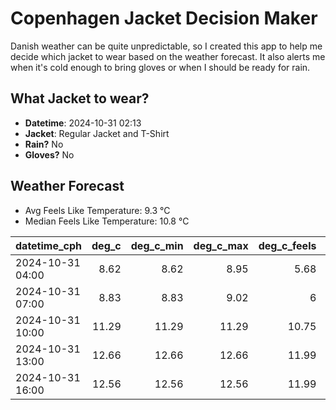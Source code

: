 
# Copenhagen Jacket Decision Maker

Danish weather can be quite unpredictable, so I created this app to help me decide which jacket to wear based on the weather forecast. 
It also alerts me when it's cold enough to bring gloves or when I should be ready for rain.

## What Jacket to wear?

- **Datetime**: 2024-10-31 02:13
- **Jacket**: Regular Jacket and T-Shirt
- **Rain?** No
- **Gloves?** No

## Weather Forecast
- Avg Feels Like Temperature: 9.3 °C
- Median Feels Like Temperature: 10.8 °C

| datetime_cph     |   deg_c |   deg_c_min |   deg_c_max |   deg_c_feels | weather   | wind   | rain   |
|:-----------------|--------:|------------:|------------:|--------------:|:----------|:-------|:-------|
| 2024-10-31 04:00 |    8.62 |        8.62 |        8.95 |          5.68 | Clouds    | High   | None   |
| 2024-10-31 07:00 |    8.83 |        8.83 |        9.02 |          6    | Clouds    | High   | None   |
| 2024-10-31 10:00 |   11.29 |       11.29 |       11.29 |         10.75 | Clouds    | High   | None   |
| 2024-10-31 13:00 |   12.66 |       12.66 |       12.66 |         11.99 | Clouds    | High   | None   |
| 2024-10-31 16:00 |   12.56 |       12.56 |       12.56 |         11.99 | Clouds    | High   | None   |
        